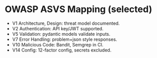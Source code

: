 # OWASP ASVS Mapping (selected)

- V1 Architecture, Design: threat model documented.
- V2 Authentication: API key/JWT supported.
- V5 Validation: pydantic models validate inputs.
- V7 Error Handling: problem+json style responses.
- V10 Malicious Code: Bandit, Semgrep in CI.
- V14 Config: 12-factor config, secrets excluded.
